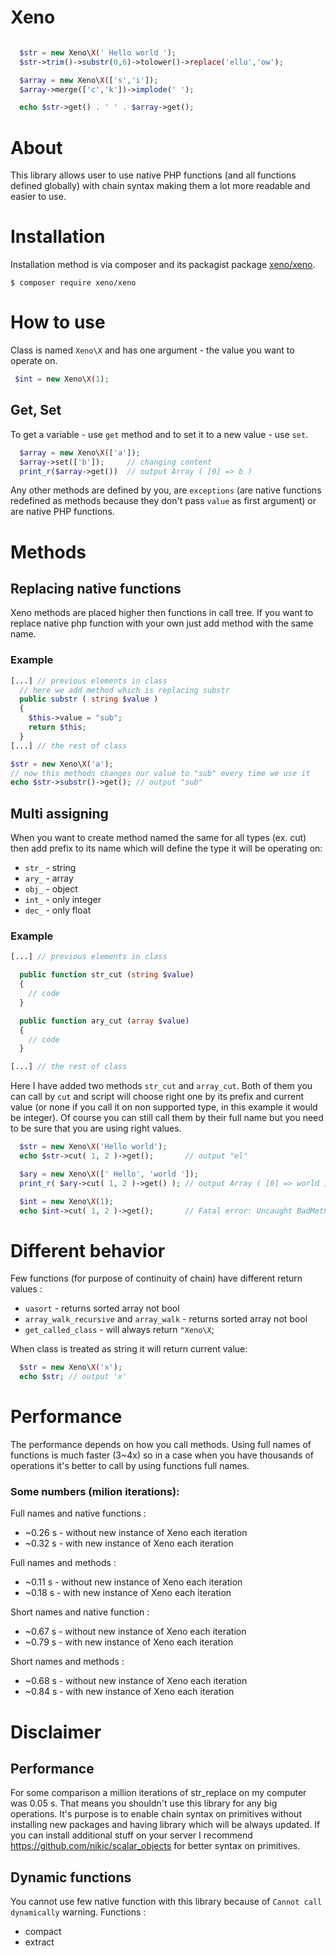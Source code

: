 # Xeno

```php

  $str = new Xeno\X(' Hello world ');
  $str->trim()->substr(0,6)->tolower()->replace('ello','ow');

  $array = new Xeno\X(['s','i']);
  $array->merge(['c','k'])->implode(' ');

  echo $str->get() . ' ' . $array->get();

```
# About

This library allows user to use native PHP functions (and all functions defined globally) with chain syntax making them a lot more readable and easier to use.

# Installation

Installation method is via composer and its packagist package [xeno/xeno](https://packagist.org/packages/xeno/xeno).
```
$ composer require xeno/xeno
```

# How to use

Class is named `Xeno\X` and has one argument - the value you want to operate on.

```php
 $int = new Xeno\X(1);
```
## Get, Set

To get a variable - use `get` method and to set it to a new value - use `set`.
```php
  $array = new Xeno\X(['a']);
  $array->set(['b']);     // changing content
  print_r($array->get())  // output Array ( [0] => b )
```
Any other methods are defined by you, are `exceptions` (are native functions redefined as methods because they don't pass `value` as first argument) or are native PHP functions.

# Methods

## Replacing native functions

Xeno methods are placed higher then functions in call tree. If you want to replace native php function with your own just add method with the same name.

### Example
```php
[...] // previous elements in class
  // here we add method which is replacing substr
  public substr ( string $value )
  {
    $this->value = "sub";
    return $this;
  }
[...] // the rest of class

$str = new Xeno\X('a');
// now this methods changes our value to "sub" every time we use it
echo $str->substr()->get(); // output "sub"

```

## Multi assigning

When you want to create method named the same for all types (ex. cut) then add prefix to its name which will define the type it will be operating on:
 - `str_` - string
 - `ary_` - array
 - `obj_` - object
 - `int_` - only integer
 - `dec_` - only float

### Example

```php
[...] // previous elements in class

  public function str_cut (string $value)
  {
    // code
  }

  public function ary_cut (array $value)
  {
    // code
  }

[...] // the rest of class
```

Here I have added two methods `str_cut` and `array_cut`. Both of them you can call by `cut` and script will choose right one by its prefix and current value (or none if you call it on non supported type, in this example it would be integer). Of course you can still call them by their full name but you need to be sure that you are using right values.

```php
  $str = new Xeno\X('Hello world');
  echo $str->cut( 1, 2 )->get();       // output "el"

  $ary = new Xeno\X([' Hello', 'world ']);
  print_r( $ary->cut( 1, 2 )->get() ); // output Array ( [0] => world )

  $int = new Xeno\X(1);
  echo $int->cut( 1, 2 )->get();       // Fatal error: Uncaught BadMethodCallException: cut
```
# Different behavior

Few functions (for purpose of continuity of chain) have different return values :
 - `uasort` - returns sorted array not bool
 - `array_walk_recursive` and `array_walk` - returns sorted array not bool
 - `get_called_class` - will always return `"Xeno\X`;

When class is treated as string it will return current value:

```php
  $str = new Xeno\X('x');
  echo $str; // output 'x'
```

# Performance

The performance depends on how you call methods. Using full names of functions is much faster (3~4x) so in a case when you have thousands of operations it's better to call by using functions full names.

### Some numbers (milion iterations):

Full names and native functions :
 - ~0.26 s - without new instance of Xeno each iteration
 - ~0.32 s - with new instance of Xeno each iteration

Full names and methods :
  - ~0.11 s - without new instance of Xeno each iteration
  - ~0.18 s - with new instance of Xeno each iteration

Short names and native function :
 - ~0.67 s - without new instance of Xeno each iteration
 - ~0.79 s - with new instance of Xeno each iteration

Short names and methods :
 - ~0.68 s - without new instance of Xeno each iteration
 - ~0.84 s - with new instance of Xeno each iteration

# Disclaimer

## Performance

For some comparison a million iterations of str_replace on my computer was 0.05 s. That means you shouldn't use this library for any big operations. It's purpose is to enable chain syntax on primitives without installing new packages and having library which will be always updated. If you can install additional stuff on your server I recommend https://github.com/nikic/scalar_objects for better syntax on primitives.

## Dynamic functions

You cannot use few native function with this library because of `Cannot call dynamically` warning. Functions :
 - compact
 - extract
